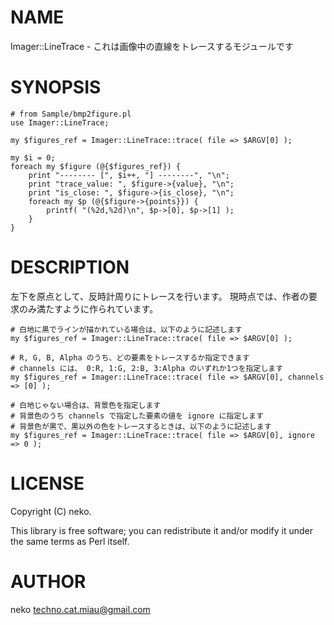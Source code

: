 # NAME

Imager::LineTrace - これは画像中の直線をトレースするモジュールです

# SYNOPSIS

    # from Sample/bmp2figure.pl
    use Imager::LineTrace;

    my $figures_ref = Imager::LineTrace::trace( file => $ARGV[0] );

    my $i = 0;
    foreach my $figure (@{$figures_ref}) {
        print "-------- [", $i++, "] --------", "\n";
        print "trace_value: ", $figure->{value}, "\n";
        print "is_close: ", $figure->{is_close}, "\n";
        foreach my $p (@{$figure->{points}}) {
            printf( "(%2d,%2d)\n", $p->[0], $p->[1] );
        }
    }

# DESCRIPTION

左下を原点として、反時計周りにトレースを行います。
現時点では、作者の要求のみ満たすように作られています。

    # 白地に黒でラインが描かれている場合は、以下のように記述します
    my $figures_ref = Imager::LineTrace::trace( file => $ARGV[0] );

    # R, G, B, Alpha のうち、どの要素をトレースするか指定できます
    # channels には、 0:R, 1:G, 2:B, 3:Alpha のいずれか1つを指定します
    my $figures_ref = Imager::LineTrace::trace( file => $ARGV[0], channels => [0] );

    # 白地じゃない場合は、背景色を指定します
    # 背景色のうち channels で指定した要素の値を ignore に指定します
    # 背景色が黒で、黒以外の色をトレースするときは、以下のように記述します
    my $figures_ref = Imager::LineTrace::trace( file => $ARGV[0], ignore => 0 );

# LICENSE

Copyright (C) neko.

This library is free software; you can redistribute it and/or modify
it under the same terms as Perl itself.

# AUTHOR

neko <techno.cat.miau@gmail.com>
